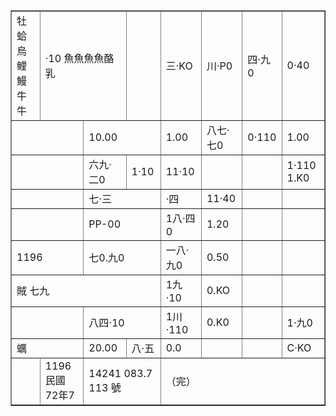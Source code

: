 
<div style="text-align: center;"><html><body><table border="1"><tbody><tr><td>牡蛤烏鲤鰻牛牛</td><td colspan="2">·10 魚魚魚魚酪乳</td><td></td><td>三·KO</td><td>川·P0</td><td>四·九0</td><td>0·40</td></tr><tr><td colspan="2"></td><td colspan="2">10.00</td><td>1.00</td><td>八七·七0</td><td>0·110</td><td>1.00</td></tr><tr><td colspan="2"></td><td>六九·二0</td><td>1·10</td><td>11·10</td><td></td><td></td><td>1·110 1.K0</td></tr><tr><td colspan="2"></td><td colspan="2">七·三</td><td>·四</td><td>11·40</td><td></td><td></td></tr><tr><td colspan="2"></td><td colspan="2">PP-00</td><td>1八·四0</td><td>1.20</td><td></td><td></td></tr><tr><td colspan="2">1196</td><td colspan="2">七0.九0</td><td>一八·九0</td><td>0.50</td><td></td><td></td></tr><tr><td colspan="4">賊 七九</td><td>1九·10</td><td>0.KO</td><td></td><td></td></tr><tr><td colspan="2"></td><td colspan="2">八四·10</td><td>1川·110</td><td>0.K0</td><td></td><td>1·九0</td></tr><tr><td colspan="2">蠣</td><td>20.00</td><td>八·五</td><td>0.0</td><td></td><td></td><td>C·KO</td></tr><tr><td></td><td>1196 民國72年7 </td><td colspan="2">14241 083.7 113 號</td><td colspan="4">（完）</td></tr></tbody></table></body></html></div>

